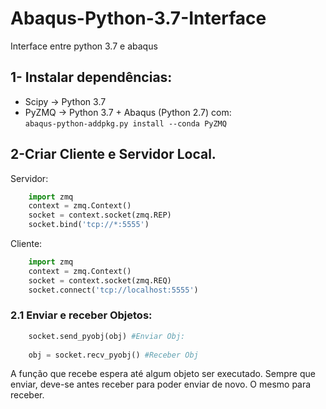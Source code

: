 # Abaqus-Python-3.7-Interface
Interface entre python 3.7 e abaqus

## 1- Instalar dependências:
- Scipy -> Python 3.7
- PyZMQ -> Python 3.7 + Abaqus (Python 2.7)
com:\
<code>abaqus-python-addpkg.py install --conda PyZMQ</code>

## 2-Criar Cliente e Servidor Local.

Servidor:
```python
    import zmq
    context = zmq.Context()
    socket = context.socket(zmq.REP)
    socket.bind('tcp://*:5555')
```
Cliente:
```python
    import zmq
    context = zmq.Context()
    socket = context.socket(zmq.REQ)
    socket.connect('tcp://localhost:5555')
```
### 2.1 Enviar e receber Objetos:
```python
    socket.send_pyobj(obj) #Enviar Obj:
    
    obj = socket.recv_pyobj() #Receber Obj
```
A função que recebe espera até algum objeto ser executado. Sempre que enviar, deve-se antes receber para poder enviar de novo. O mesmo para receber.




